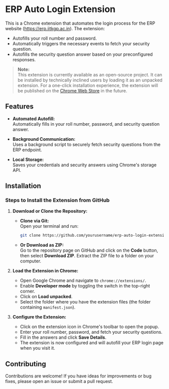 # ERP Auto Login Extension

This is a Chrome extension that automates the login process for the ERP website (https://erp.iitkgp.ac.in). The extension:
- Autofills your roll number and password.
- Automatically triggers the necessary events to fetch your security question.
- Autofills the security question answer based on your preconfigured responses.

> **Note:**  
> This extension is currently available as an open-source project. It can be installed by technically inclined users by loading it as an unpacked extension. For a one-click installation experience, the extension will be published on the [Chrome Web Store](https://chrome.google.com/webstore/category/extensions) in the future.

## Features

- **Automated Autofill:**  
  Automatically fills in your roll number, password, and security question answer.

- **Background Communication:**  
  Uses a background script to securely fetch security questions from the ERP endpoint.

- **Local Storage:**  
  Saves your credentials and security answers using Chrome's storage API.

## Installation

### Steps to Install the Extension from GitHub

1. **Download or Clone the Repository:**

   - **Clone via Git:**  
     Open your terminal and run:
     ```bash
     git clone https://github.com/yourusername/erp-auto-login-extension.git
     ```
   - **Or Download as ZIP:**  
     Go to the repository page on GitHub and click on the **Code** button, then select **Download ZIP**. Extract the ZIP file to a folder on your computer.

2. **Load the Extension in Chrome:**

   - Open Google Chrome and navigate to `chrome://extensions/`.
   - Enable **Developer mode** by toggling the switch in the top-right corner.
   - Click on **Load unpacked**.
   - Select the folder where you have the extension files (the folder containing `manifest.json`).

3. **Configure the Extension:**

   - Click on the extension icon in Chrome's toolbar to open the popup.
   - Enter your roll number, password, and fetch your security questions.
   - Fill in the answers and click **Save Details**.
   - The extension is now configured and will autofill your ERP login page when you visit it.

## Contributing

Contributions are welcome! If you have ideas for improvements or bug fixes, please open an issue or submit a pull request.